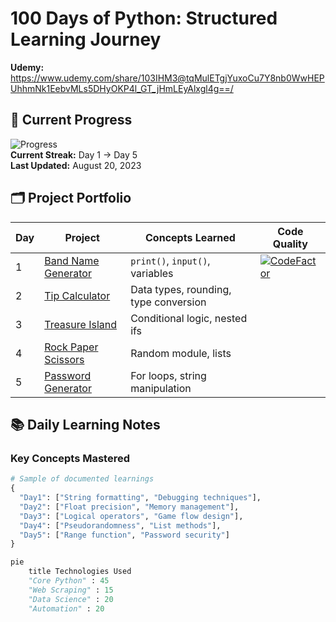 # 100 Days of Python: Structured Learning Journey 

**Udemy:** https://www.udemy.com/share/103IHM3@tqMulETgjYuxoCu7Y8nb0WwHEPUhhmNk1EebvMLs5DHyOKP4l_GT_jHmLEyAlxgl4g==/

## 📌 Current Progress
![Progress](https://progress-bar.dev/5/?title=Completed)  
**Current Streak:** Day 1 → Day 5  
**Last Updated:** August 20, 2023

## 🗂 Project Portfolio
| Day | Project | Concepts Learned | Code Quality |
|-----|---------|------------------|--------------|
| 1 | [Band Name Generator](Day01/) | `print()`, `input()`, variables | [![CodeFactor](https://www.codefactor.io/repository/github/yourusername/100-days-python/badge)](https://www.codefactor.io/repository/github/yourusername/100-days-python) |
| 2 | [Tip Calculator](Day02/) | Data types, rounding, type conversion | |
| 3 | [Treasure Island](Day03/) | Conditional logic, nested ifs | |
| 4 | [Rock Paper Scissors](Day04/) | Random module, lists | |
| 5 | [Password Generator](Day05/) | For loops, string manipulation | |

## 📚 Daily Learning Notes
### Key Concepts Mastered
```python
# Sample of documented learnings
{
  "Day1": ["String formatting", "Debugging techniques"],
  "Day2": ["Float precision", "Memory management"],
  "Day3": ["Logical operators", "Game flow design"],
  "Day4": ["Pseudorandomness", "List methods"],
  "Day5": ["Range function", "Password security"]
}

pie
    title Technologies Used
    "Core Python" : 45
    "Web Scraping" : 15
    "Data Science" : 20
    "Automation" : 20
```


